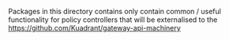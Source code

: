 Packages in this directory contains only contain common / useful functionality for policy controllers that will be 
externalised to the https://github.com/Kuadrant/gateway-api-machinery
